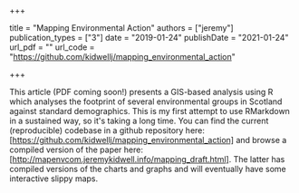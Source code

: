 +++

title = "Mapping Environmental Action"
authors = ["jeremy"]
publication_types = ["3"]
date = "2019-01-24"
publishDate = "2021-01-24"
url_pdf = ""
url_code = "https://github.com/kidwellj/mapping_environmental_action"

+++

This article (PDF coming soon!) presents a GIS-based analysis using R which analyses the footprint of several environmental groups in Scotland against standard demographics. This is my first attempt to use RMarkdown in a sustained way, so it's taking a long time. You can find the current (reproducible) codebase in a github repository here: [https://github.com/kidwellj/mapping_environmental_action] and browse a compiled version of the paper here: [http://mapenvcom.jeremykidwell.info/mapping_draft.html]. The latter has compiled versions of the charts and graphs and will eventually have some interactive slippy maps.
